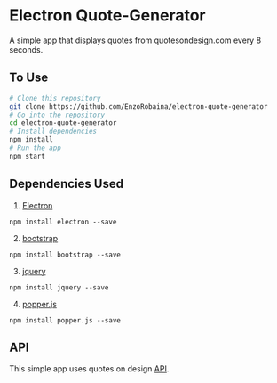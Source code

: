 # Electron Quote-Generator

A simple app that displays quotes from quotesondesign.com every 8 seconds.

## To Use

```bash
# Clone this repository
git clone https://github.com/EnzoRobaina/electron-quote-generator
# Go into the repository
cd electron-quote-generator
# Install dependencies
npm install
# Run the app
npm start
```

## Dependencies Used

1) [Electron]()

```
npm install electron --save
```

2) [bootstrap]()

```
npm install bootstrap --save
```

3) [jquery]()

```
npm install jquery --save
```

4) [popper.js]()

```
npm install popper.js --save
```

## API

This simple app uses quotes on design [API](https://quotesondesign.com/api-v4-0/).

